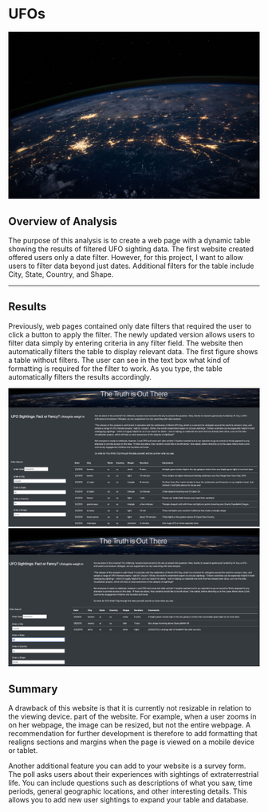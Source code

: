 # UFOs
![nasa](./web/static/images/nasa.jpg)
## Overview of Analysis

The purpose of this analysis is to create a web page with a dynamic table showing the results of filtered UFO sighting data. The first website created offered users only a date filter. However, for this project, I want to allow users to filter data beyond just dates. Additional filters for the table include City, State, Country, and Shape.

_____

## Results

Previously, web pages contained only date filters that required the user to click a button to apply the filter. The newly updated version allows users to filter data simply by entering criteria in any filter field. The website then automatically filters the table to display relevant data. The first figure shows a table without filters. The user can see in the text box what kind of formatting is required for the filter to work. As you type, the table automatically filters the results accordingly. 

![img](./web/static/images/img1.png)
![img](./web/static/images/img2.png)


## Summary

A drawback of this website is that it is currently not resizable in relation to the viewing device. part of the website. For example, when a user zooms in on her webpage,  the image can be resized, but not the entire webpage. A recommendation for further development is therefore to add formatting that realigns sections and margins when the page is viewed on a mobile device or tablet.

Another additional feature you can add to your website is a survey form. The poll asks users about their experiences with sightings of extraterrestrial life. You can include questions such as descriptions of what you saw, time periods, general geographic locations, and other interesting details. This allows you to add new user sightings to expand your table and database. 